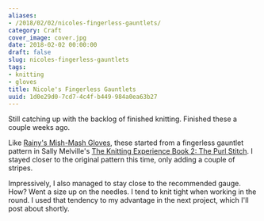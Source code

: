 ```yaml
---
aliases:
- /2018/02/02/nicoles-fingerless-gauntlets/
category: Craft
cover_image: cover.jpg
date: 2018-02-02 00:00:00
draft: false
slug: nicoles-fingerless-gauntlets
tags:
- knitting
- gloves
title: Nicole's Fingerless Gauntlets
uuid: 1d0e29d0-7cd7-4c4f-b449-984a0ea63b27
---
```


Still catching up with the backlog of finished knitting. Finished these a couple weeks ago.

Like [Rainy's Mish-Mash Gloves][], these started from a fingerless gauntlet pattern in Sally Melville's [The
Knitting Experience Book 2: The Purl Stitch][]. I stayed closer to the original pattern this time, only adding
a couple of stripes.

[Rainy's Mish-Mash Gloves]: /post/2016/03/rainys-mish-mash-gloves
[The Knitting Experience Book 2: The Purl Stitch]: https://www.goodreads.com/book/show/24691.The_Knitting_Experience

Impressively, I also managed to stay close to the recommended gauge. How? Went a size up on the needles. I
tend to knit tight when working in the round. I used that tendency to my advantage in the next project, which
I'll post about shortly.
